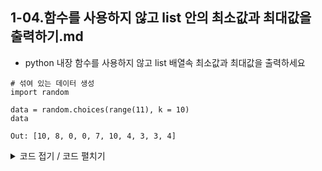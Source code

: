 ## 1-04.함수를 사용하지 않고 list 안의 최소값과 최대값을 출력하기.md

- python 내장 함수를 사용하지 않고 list 배열속 최소값과 최대값을 출력하세요


~~~ python3
# 섞여 있는 데이터 생성
import random 

data = random.choices(range(11), k = 10)
data

Out: [10, 8, 0, 0, 7, 10, 4, 3, 3, 4]
~~~

<details>
  <summary>코드 접기 / 코드 펼치기</summary>

  ~~~ python3

d_max = 0
d_min = 0

for i in data:
    if d_max > i:
        pass
    else:
        d_max = i
        
    if d_min < i:
        pass
    else:
        d_min = i
        
print("최대값 : " , d_max)
print("최소값 : " , d_min)

~~~
  
</details>

